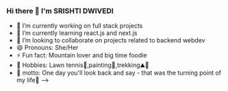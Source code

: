 ### Hi there 👋 I'm SRISHTI DWIVEDI


- 🔭 I’m currently working on full stack projects
- 🌱 I’m currently learning react.js and next.js
- 👯 I’m looking to collaborate on projects related to backend webdev
- 😄 Pronouns: She/Her
- ⚡ Fun fact: Mountain lover and big time foodie
- 💟 Hobbies: Lawn tennis🎾,painting🎨,trekking⛰️👟
- 🦄 motto: One day you'll look back and say - that was the turning point of my life💙
-->
